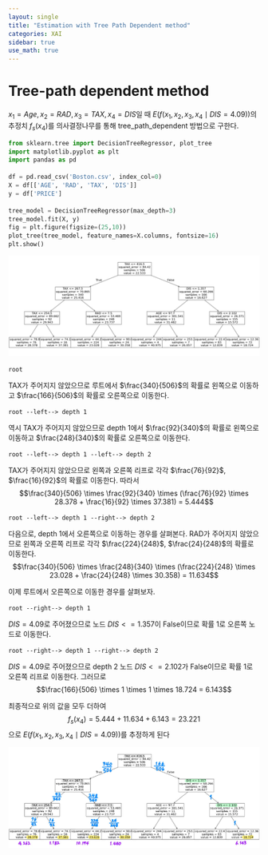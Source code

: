 ```yaml
---
layout: single
title: "Estimation with Tree Path Dependent method"
categories: XAI
sidebar: true
use_math: true
---
```



# Tree-path dependent method
$x_1=Age, x_2=RAD, x_3=TAX, x_4=DIS$일 때 
$E(f(x_1, x_2, x_3, x_4 \mid DIS = 4.09))$의 추정치 $f_s(x_4)$를 의사결정나무를 통해 tree_path_dependent 방법으로 구한다.


```python
from sklearn.tree import DecisionTreeRegressor, plot_tree
import matplotlib.pyplot as plt 
import pandas as pd 

df = pd.read_csv('Boston.csv', index_col=0)
X = df[['AGE', 'RAD', 'TAX', 'DIS']]
y = df['PRICE']

tree_model = DecisionTreeRegressor(max_depth=3)
tree_model.fit(X, y)
fig = plt.figure(figsize=(25,10))
plot_tree(tree_model, feature_names=X.columns, fontsize=16)
plt.show()
```


    
![png](/images/m4/a4_1/output_1_0.png)
    



`root`

TAX가 주어지지 않았으므로 루트에서 $\frac{340}{506}$의 확률로 왼쪽으로 이동하고 $\frac{166}{506}$의 확률로 오른쪽으로 이동한다.


`root --left--> depth 1`

역시 TAX가 주어지지 않았으므로 depth 1에서 $\frac{92}{340}$의 확률로 왼쪽으로 이동하고 $\frac{248}{340}$의 확률로 오른쪽으로 이동한다.


`root --left--> depth 1 --left--> depth 2`

TAX가 주어지지 않았으므로 왼쪽과 오른쪽 리프로 각각 $\frac{76}{92}$, $\frac{16}{92}$의 확률로 이동한다. 따라서 
$$\frac{340}{506} \times \frac{92}{340} \times (\frac{76}{92} \times 28.378 + \frac{16}{92} \times 37.381) = 5.444$$


`root --left--> depth 1 --right--> depth 2`

다음으로, depth 1에서 오른쪽으로 이동하는 경우를 살펴본다. 
RAD가 주어지지 않았으므로 왼쪽과 오른쪽 리프로 각각 $\frac{224}{248}$, $\frac{24}{248}$의 확률로 이동한다.
$$\frac{340}{506} \times \frac{248}{340} \times (\frac{224}{248} \times 23.028 + \frac{24}{248} \times 30.358) = 11.634$$

이제 루트에서 오른쪽으로 이동한 경우를 살펴보자. <br>

`root --right--> depth 1`

$DIS=4.09$로 주어졌으므로 노드 $DIS<=1.357$이 False이므로 확률 1로 오른쪽 노드로 이동한다. 


`root --right--> depth 1 --right--> depth 2`

$DIS=4.09$로 주어졌으므로 depth 2 노드 $DIS<=2.102$가 False이므로 확률 1로 오른쪽 리프로 이동한다. 그러므로 
$$\frac{166}{506} \times 1 \times 1 \times 18.724 = 6.143$$


최종적으로 위의 값을 모두 더하여 $$f_s(x_4)=5.444+11.634+6.143=23.221$$으로 $E(f(x_1,x_2,x_3,x_4 \mid DIS=4.09))$를 추정하게 된다

![image.png](/images/m4/a4_1/image.png)
